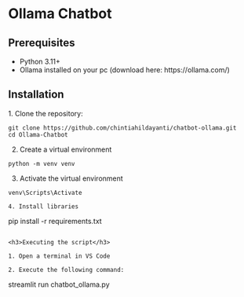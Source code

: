 <h1>Ollama Chatbot</h1>

<h2>Prerequisites</h2>
<ul>
  <li>Python 3.11+</li>
  <li>Ollama installed on your pc (download here: https://ollama.com/)</li>
</ul>

<h2>Installation</h2>
1. Clone the repository:

```
git clone https://github.com/chintiahildayanti/chatbot-ollama.git
cd Ollama-Chatbot
```

2. Create a virtual environment

```
python -m venv venv
```

3. Activate the virtual environment

```
venv\Scripts\Activate

4. Install libraries

```
pip install -r requirements.txt
```

<h3>Executing the script</h3>

1. Open a terminal in VS Code

2. Execute the following command:

```
streamlit run chatbot_ollama.py
```
